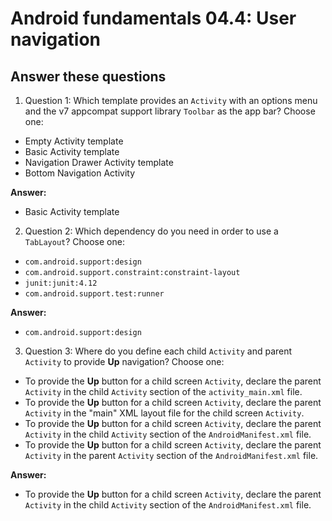 Android fundamentals 04.4: User navigation
=======

Answer these questions
-----------

1. Question 1: Which template provides an `Activity` with an options menu and the v7 appcompat support library `Toolbar` as the app bar? Choose one:

* Empty Activity template
* Basic Activity template
* Navigation Drawer Activity template
* Bottom Navigation Activity


**Answer:**
* Basic Activity template


2. Question 2: Which dependency do you need in order to use a `TabLayout`? Choose one:

* `com.android.support:design`
* `com.android.support.constraint:constraint-layout`
* `junit:junit:4.12`
* `com.android.support.test:runner`


**Answer:**
* `com.android.support:design`


3. Question 3: Where do you define each child `Activity` and parent `Activity` to provide **Up** navigation? Choose one:

* To provide the **Up** button for a child screen `Activity`, declare the parent `Activity` in the child `Activity` section of the `activity_main.xml` file.
* To provide the **Up** button for a child screen `Activity`, declare the parent `Activity` in the "main" XML layout file for the child screen `Activity`.
* To provide the **Up** button for a child screen `Activity`, declare the parent `Activity` in the child `Activity` section of the `AndroidManifest.xml` file.
* To provide the **Up** button for a child screen `Activity`, declare the parent `Activity` in the parent `Activity` section of the `AndroidManifest.xml` file.


**Answer:**
* To provide the **Up** button for a child screen `Activity`, declare the parent `Activity` in the child `Activity` section of the `AndroidManifest.xml` file.

